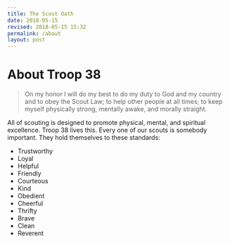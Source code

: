 ```yaml
---
title: The Scout Oath
date: 2018-05-15
revised: 2018-05-15 15:32 
permalink: /about
layout: post
---
```


# About Troop 38

> On my honor I will do my best to do my duty to God and my country and to obey the Scout Law; to help other people at all times; to keep myself physically strong, mentally awake, and morally straight.

All of scouting is designed to promote physical, mental, and spiritual excellence. Troop 38 lives this. Every one of our scouts is somebody important. They hold themselves to these standards:

* Trustworthy
* Loyal
* Helpful
* Friendly
* Courteous
* Kind
* Obedient
* Cheerful
* Thrifty
* Brave  
* Clean  
* Reverent  
